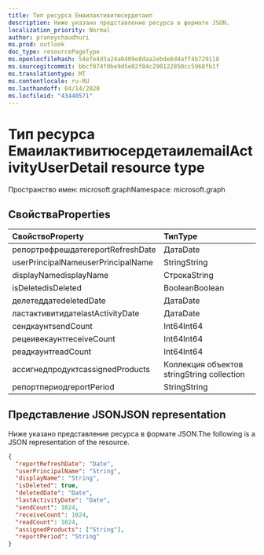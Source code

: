 ```yaml
---
title: Тип ресурса Емаилактивитюсердетаил
description: Ниже указано представление ресурса в формате JSON.
localization_priority: Normal
author: pranoychaudhuri
ms.prod: outlook
doc_type: resourcePageType
ms.openlocfilehash: 54efe4d3a24a0409e8daa2ebde6d4aff4b729118
ms.sourcegitcommit: bbcf074f0be9d5e02f84c290122850cc5968fb1f
ms.translationtype: MT
ms.contentlocale: ru-RU
ms.lasthandoff: 04/14/2020
ms.locfileid: "43440571"
---
```

# <a name="emailactivityuserdetail-resource-type"></a><span data-ttu-id="ff74c-103">Тип ресурса Емаилактивитюсердетаил</span><span class="sxs-lookup"><span data-stu-id="ff74c-103">emailActivityUserDetail resource type</span></span>

<span data-ttu-id="ff74c-104">Пространство имен: microsoft.graph</span><span class="sxs-lookup"><span data-stu-id="ff74c-104">Namespace: microsoft.graph</span></span>

## <a name="properties"></a><span data-ttu-id="ff74c-105">Свойства</span><span class="sxs-lookup"><span data-stu-id="ff74c-105">Properties</span></span>

| <span data-ttu-id="ff74c-106">Свойство</span><span class="sxs-lookup"><span data-stu-id="ff74c-106">Property</span></span>          | <span data-ttu-id="ff74c-107">Тип</span><span class="sxs-lookup"><span data-stu-id="ff74c-107">Type</span></span>              |
| :---------------- | :---------------- |
| <span data-ttu-id="ff74c-108">репортрефрешдате</span><span class="sxs-lookup"><span data-stu-id="ff74c-108">reportRefreshDate</span></span> | <span data-ttu-id="ff74c-109">Дата</span><span class="sxs-lookup"><span data-stu-id="ff74c-109">Date</span></span>              |
| <span data-ttu-id="ff74c-110">userPrincipalName</span><span class="sxs-lookup"><span data-stu-id="ff74c-110">userPrincipalName</span></span> | <span data-ttu-id="ff74c-111">String</span><span class="sxs-lookup"><span data-stu-id="ff74c-111">String</span></span>            |
| <span data-ttu-id="ff74c-112">displayName</span><span class="sxs-lookup"><span data-stu-id="ff74c-112">displayName</span></span>       | <span data-ttu-id="ff74c-113">Строка</span><span class="sxs-lookup"><span data-stu-id="ff74c-113">String</span></span>            |
| <span data-ttu-id="ff74c-114">isDeleted</span><span class="sxs-lookup"><span data-stu-id="ff74c-114">isDeleted</span></span>         | <span data-ttu-id="ff74c-115">Boolean</span><span class="sxs-lookup"><span data-stu-id="ff74c-115">Boolean</span></span>           |
| <span data-ttu-id="ff74c-116">делетеддате</span><span class="sxs-lookup"><span data-stu-id="ff74c-116">deletedDate</span></span>       | <span data-ttu-id="ff74c-117">Дата</span><span class="sxs-lookup"><span data-stu-id="ff74c-117">Date</span></span>              |
| <span data-ttu-id="ff74c-118">ластактивитидате</span><span class="sxs-lookup"><span data-stu-id="ff74c-118">lastActivityDate</span></span>  | <span data-ttu-id="ff74c-119">Дата</span><span class="sxs-lookup"><span data-stu-id="ff74c-119">Date</span></span>              |
| <span data-ttu-id="ff74c-120">сендкаунт</span><span class="sxs-lookup"><span data-stu-id="ff74c-120">sendCount</span></span>         | <span data-ttu-id="ff74c-121">Int64</span><span class="sxs-lookup"><span data-stu-id="ff74c-121">Int64</span></span>             |
| <span data-ttu-id="ff74c-122">рецеивекаунт</span><span class="sxs-lookup"><span data-stu-id="ff74c-122">receiveCount</span></span>      | <span data-ttu-id="ff74c-123">Int64</span><span class="sxs-lookup"><span data-stu-id="ff74c-123">Int64</span></span>             |
| <span data-ttu-id="ff74c-124">реадкаунт</span><span class="sxs-lookup"><span data-stu-id="ff74c-124">readCount</span></span>         | <span data-ttu-id="ff74c-125">Int64</span><span class="sxs-lookup"><span data-stu-id="ff74c-125">Int64</span></span>             |
| <span data-ttu-id="ff74c-126">ассигнедпродуктс</span><span class="sxs-lookup"><span data-stu-id="ff74c-126">assignedProducts</span></span>  | <span data-ttu-id="ff74c-127">Коллекция объектов string</span><span class="sxs-lookup"><span data-stu-id="ff74c-127">String collection</span></span> |
| <span data-ttu-id="ff74c-128">репортпериод</span><span class="sxs-lookup"><span data-stu-id="ff74c-128">reportPeriod</span></span>      | <span data-ttu-id="ff74c-129">String</span><span class="sxs-lookup"><span data-stu-id="ff74c-129">String</span></span>            |

## <a name="json-representation"></a><span data-ttu-id="ff74c-130">Представление JSON</span><span class="sxs-lookup"><span data-stu-id="ff74c-130">JSON representation</span></span>

<span data-ttu-id="ff74c-131">Ниже указано представление ресурса в формате JSON.</span><span class="sxs-lookup"><span data-stu-id="ff74c-131">The following is a JSON representation of the resource.</span></span>

<!-- {
  "blockType": "resource",
  "@odata.type": "microsoft.graph.emailActivityUserDetail"
} -->

```json
{
  "reportRefreshDate": "Date", 
  "userPrincipalName": "String", 
  "displayName": "String", 
  "isDeleted": true, 
  "deletedDate": "Date", 
  "lastActivityDate": "Date", 
  "sendCount": 1024, 
  "receiveCount": 1024, 
  "readCount": 1024, 
  "assignedProducts": ["String"], 
  "reportPeriod": "String"
}
```
